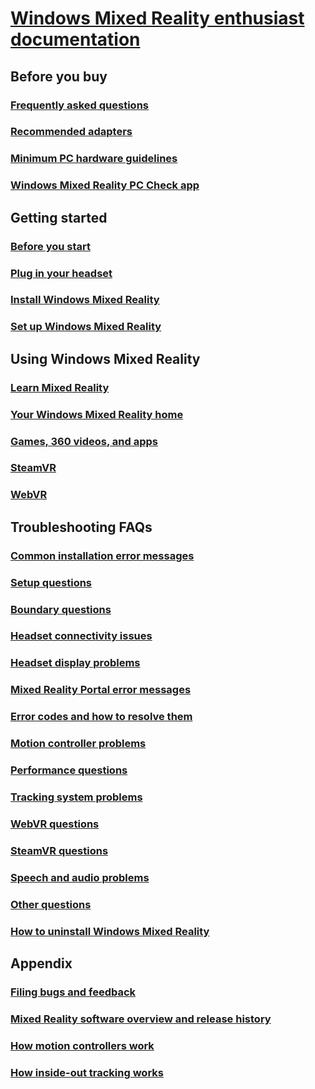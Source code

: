 # [Windows Mixed Reality enthusiast documentation](index.yml)

## Before you buy
### [Frequently asked questions](before-you-buy-faqs.md)
### [Recommended adapters](recommended-adapters-for-windows-mixed-reality-capable-pcs.md)
### [Minimum PC hardware guidelines](windows-mixed-reality-minimum-pc-hardware-compatibility-guidelines.md)
### [Windows Mixed Reality PC Check app](windows-mixed-reality-pc-check-app.md)

## Getting started
### [Before you start](before-you-start.md)
### [Plug in your headset](plug-in-your-headset.md)
### [Install Windows Mixed Reality](install-windows-mixed-reality.md)
### [Set up Windows Mixed Reality](set-up-windows-mixed-reality.md)

## Using Windows Mixed Reality
### [Learn Mixed Reality](learn-mixed-reality.md)
### [Your Windows Mixed Reality home](your-mixed-reality-home.md)
### [Games, 360 videos, and apps](using-games-and-apps-in-windows-mixed-reality.md)
### [SteamVR](using-steamvr-with-windows-mixed-reality.md)
### [WebVR](webvr.md)

## Troubleshooting FAQs
### [Common installation error messages](Common-installation-error-messages.md)
### [Setup questions](set-up-questions.md)
### [Boundary questions](boundary-questions.md)
### [Headset connectivity issues](headset-connectivity-issues.md)
### [Headset display problems](headset-display-problems.md)
### [Mixed Reality Portal error messages](mixed-reality-portal-error-messages.md)
### [Error codes and how to resolve them](error-codes.md)
### [Motion controller problems](motion-controller-problems.md)
### [Performance questions](performance-questions.md)
### [Tracking system problems](tracking-problems.md)
### [WebVR questions](webvr-questions.md)
### [SteamVR questions](steamvr-questions.md)
### [Speech and audio problems](speech-n-audio-problems.md)
### [Other questions](other-questions.md)
### [How to uninstall Windows Mixed Reality](uninstall-wmr.md)

## Appendix
### [Filing bugs and feedback](filing-feedback.md)
### [Mixed Reality software overview and release history](mixed-reality-software.md)
### [How motion controllers work](motion-controllers.md)
### [How inside-out tracking works](tracking-system.md)
